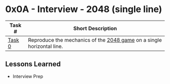  # 0x0A - Interview - 2048 (single line)
Task # | Short Description
-------|------------
[Task 0](0-slide_line.c) | Reproduce the mechanics of the [2048 game](https://play2048.co/) on a single horizontal line.

 ## Lessons Learned
* Interview Prep
